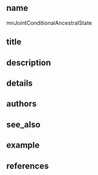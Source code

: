 ## name
mnJointConditionalAncestralState
## title
## description
## details
## authors
## see_also
## example
## references
